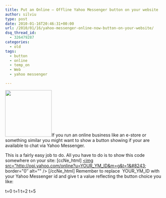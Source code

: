 ```yaml
---
title: Put an Online – Offline Yahoo Messenger button on your website
author: silviu
type: post
date: 2010-01-16T20:46:31+00:00
url: /2010/01/16/yahoo-messenger-online-now-button-on-your-website/
dsq_thread_id:
  - 326479287
categories:
  - old
tags:
  - button
  - online
  - temp_on
  - Web
  - yahoo messenger

---
```

<img decoding="async" loading="lazy" class="alignleft size-thumbnail wp-image-648" title="t_yahoo_messenger_1" src="http://blog.silviuvulcan.ro/wp-content/uploads/sites/2/2010/01/t_yahoo_messenger_1-150x150.jpg" alt="" width="150" height="150" />If you run an online business like an e-store or something similar you might want to show a button showing if your are available to chat via Yahoo Messenger.

This is a fairly easy job to do. All you have to do is to show this code somewhere on your site:
[ccNe_html]
<a href="ymsgr:sendIM?YOUR_YM_ID">
<img src="http://opi.yahoo.com/online?u=YOUR_YM_ID&m=g&t=1&#8243; border="0&#8243; alt="" /> </a>
[/ccNe_html]
Remember to replace  YOUR_YM_ID with your Yahoo Messenger id and give t a value reflecting the button choice you like:

t=0<img decoding="async" src="http://opi.yahoo.com/online?u=YOUR_YM_ID&m=g&t=0" border="0" alt="" />
t=1<img decoding="async" src="http://opi.yahoo.com/online?u=YOUR_YM_ID&m=g&t=1" border="0" alt="" />
t=2<img decoding="async" src="http://opi.yahoo.com/online?u=YOUR_YM_ID&m=g&t=2" border="0" alt="" />
t=5<img decoding="async" src="http://opi.yahoo.com/online?u=YOUR_YM_ID&m=g&t=5" border="0" alt="" />